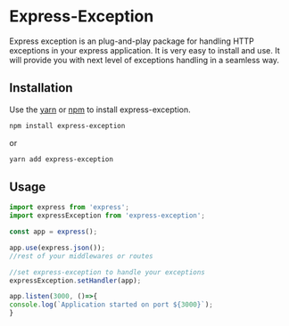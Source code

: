 # Express-Exception

Express exception is an plug-and-play package for handling HTTP exceptions in your express application. It is very easy to install and use. It will provide you with next level of exceptions handling in a seamless way.

## Installation

Use the [yarn](https://yarnpkg.com/) or [npm](https://www.npmjs.com/) to install express-exception.

```bash
npm install express-exception
```
or 
```bash
yarn add express-exception
```

## Usage

```javascript
import express from 'express';
import expressException from 'express-exception';

const app = express();

app.use(express.json());
//rest of your middlewares or routes

//set express-exception to handle your exceptions
expressException.setHandler(app);

app.listen(3000, ()=>{
console.log(`Application started on port ${3000}`);
}
```

